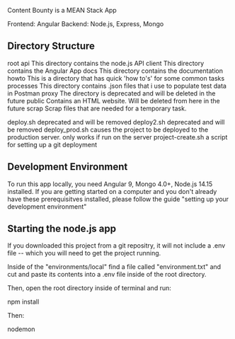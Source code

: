 Content Bounty is a MEAN Stack App

Frontend:	Angular
Backend:	Node.js, Express, Mongo

## Directory Structure ##

root
	api			This directory contains the node.js API
	client		This directory contains the Angular App
	docs		This directory contains the documentation
	howto		This is a directory that has quick 'how to's' for some common tasks
	processes	This directory contains .json files that i use to populate test data in Postman
	proxy		The directory is deprecated and will be deleted in the future
	public		Contains an HTML website.  Will be deleted from here in the future
	scrap		Scrap files that are needed for a temporary task.

deploy.sh		deprecated and will be removed
deploy2.sh		deprecated and will be removed
deploy_prod.sh	causes the project to be deployed to the production server.  only works if run on the server
project-create.sh	a script for setting up a git deployment

## Development Environment ##

To run this app locally, you need Angular 9, Mongo 4.0+, Node.js 14.15 installed.  If you are getting started
on a computer and you don't already have these prerequisitves installed, please follow the guide 
"setting up your development environment"

## Starting the node.js app ##

If you downloaded this project from a git repositry, it will not include a .env file -- which you will need
to get the project running.

Inside of the "environments/local" find a file called "environment.txt" and cut and paste its contents into
a .env file inside of the root directory.  

Then, open the root directory inside of terminal and run:

npm install

Then:

nodemon


